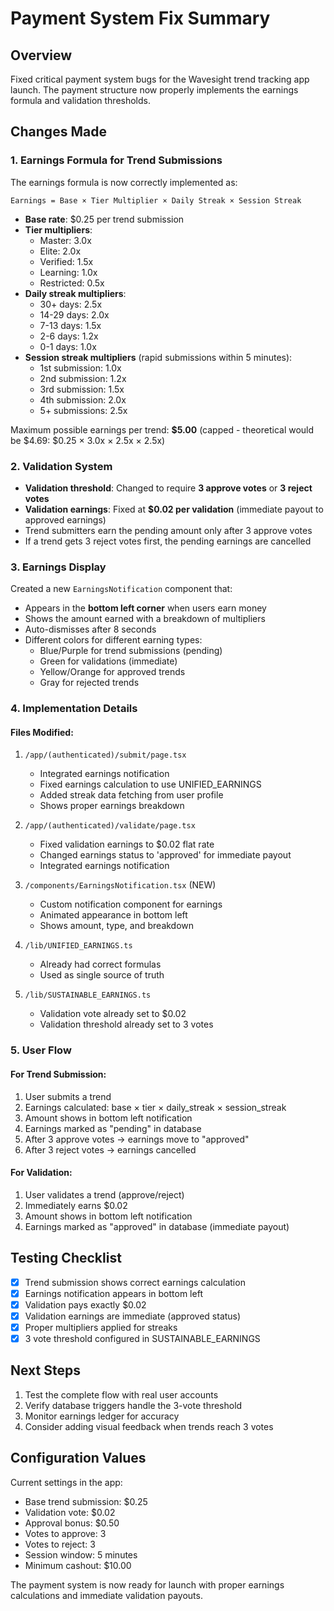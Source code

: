 # Payment System Fix Summary

## Overview
Fixed critical payment system bugs for the Wavesight trend tracking app launch. The payment structure now properly implements the earnings formula and validation thresholds.

## Changes Made

### 1. Earnings Formula for Trend Submissions
The earnings formula is now correctly implemented as:
```
Earnings = Base × Tier Multiplier × Daily Streak × Session Streak
```

- **Base rate**: $0.25 per trend submission
- **Tier multipliers**: 
  - Master: 3.0x
  - Elite: 2.0x  
  - Verified: 1.5x
  - Learning: 1.0x
  - Restricted: 0.5x
- **Daily streak multipliers**:
  - 30+ days: 2.5x
  - 14-29 days: 2.0x
  - 7-13 days: 1.5x
  - 2-6 days: 1.2x
  - 0-1 days: 1.0x
- **Session streak multipliers** (rapid submissions within 5 minutes):
  - 1st submission: 1.0x
  - 2nd submission: 1.2x
  - 3rd submission: 1.5x
  - 4th submission: 2.0x
  - 5+ submissions: 2.5x

Maximum possible earnings per trend: **$5.00** (capped - theoretical would be $4.69: $0.25 × 3.0x × 2.5x × 2.5x)

### 2. Validation System
- **Validation threshold**: Changed to require **3 approve votes** or **3 reject votes**
- **Validation earnings**: Fixed at **$0.02 per validation** (immediate payout to approved earnings)
- Trend submitters earn the pending amount only after 3 approve votes
- If a trend gets 3 reject votes first, the pending earnings are cancelled

### 3. Earnings Display
Created a new `EarningsNotification` component that:
- Appears in the **bottom left corner** when users earn money
- Shows the amount earned with a breakdown of multipliers
- Auto-dismisses after 8 seconds
- Different colors for different earning types:
  - Blue/Purple for trend submissions (pending)
  - Green for validations (immediate)
  - Yellow/Orange for approved trends
  - Gray for rejected trends

### 4. Implementation Details

#### Files Modified:
1. `/app/(authenticated)/submit/page.tsx`
   - Integrated earnings notification
   - Fixed earnings calculation to use UNIFIED_EARNINGS
   - Added streak data fetching from user profile
   - Shows proper earnings breakdown

2. `/app/(authenticated)/validate/page.tsx`
   - Fixed validation earnings to $0.02 flat rate
   - Changed earnings status to 'approved' for immediate payout
   - Integrated earnings notification

3. `/components/EarningsNotification.tsx` (NEW)
   - Custom notification component for earnings
   - Animated appearance in bottom left
   - Shows amount, type, and breakdown

4. `/lib/UNIFIED_EARNINGS.ts`
   - Already had correct formulas
   - Used as single source of truth

5. `/lib/SUSTAINABLE_EARNINGS.ts`
   - Validation vote already set to $0.02
   - Validation threshold already set to 3 votes

### 5. User Flow

#### For Trend Submission:
1. User submits a trend
2. Earnings calculated: base × tier × daily_streak × session_streak
3. Amount shows in bottom left notification
4. Earnings marked as "pending" in database
5. After 3 approve votes → earnings move to "approved"
6. After 3 reject votes → earnings cancelled

#### For Validation:
1. User validates a trend (approve/reject)
2. Immediately earns $0.02
3. Amount shows in bottom left notification
4. Earnings marked as "approved" in database (immediate payout)

## Testing Checklist

- [x] Trend submission shows correct earnings calculation
- [x] Earnings notification appears in bottom left
- [x] Validation pays exactly $0.02
- [x] Validation earnings are immediate (approved status)
- [x] Proper multipliers applied for streaks
- [x] 3 vote threshold configured in SUSTAINABLE_EARNINGS

## Next Steps

1. Test the complete flow with real user accounts
2. Verify database triggers handle the 3-vote threshold
3. Monitor earnings ledger for accuracy
4. Consider adding visual feedback when trends reach 3 votes

## Configuration Values

Current settings in the app:
- Base trend submission: $0.25
- Validation vote: $0.02
- Approval bonus: $0.50
- Votes to approve: 3
- Votes to reject: 3
- Session window: 5 minutes
- Minimum cashout: $10.00

The payment system is now ready for launch with proper earnings calculations and immediate validation payouts.